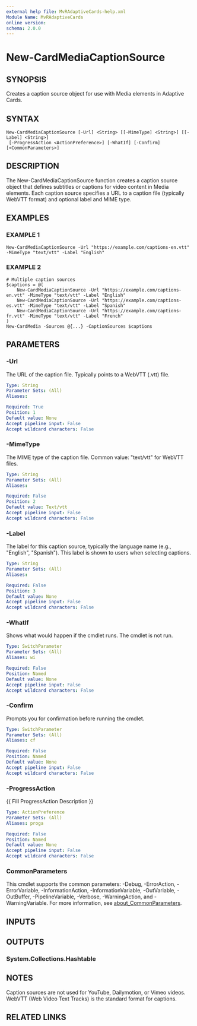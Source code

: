 ```yaml
---
external help file: MvRAdaptiveCards-help.xml
Module Name: MvRAdaptiveCards
online version:
schema: 2.0.0
---
```


# New-CardMediaCaptionSource

## SYNOPSIS
Creates a caption source object for use with Media elements in Adaptive Cards.

## SYNTAX

```
New-CardMediaCaptionSource [-Url] <String> [[-MimeType] <String>] [[-Label] <String>]
 [-ProgressAction <ActionPreference>] [-WhatIf] [-Confirm] [<CommonParameters>]
```

## DESCRIPTION
The New-CardMediaCaptionSource function creates a caption source object that defines
subtitles or captions for video content in Media elements.
Each caption source specifies
a URL to a caption file (typically WebVTT format) and optional label and MIME type.

## EXAMPLES

### EXAMPLE 1
```
New-CardMediaCaptionSource -Url "https://example.com/captions-en.vtt" -MimeType "text/vtt" -Label "English"
```

### EXAMPLE 2
```
# Multiple caption sources
$captions = @(
    New-CardMediaCaptionSource -Url "https://example.com/captions-en.vtt" -MimeType "text/vtt" -Label "English"
    New-CardMediaCaptionSource -Url "https://example.com/captions-es.vtt" -MimeType "text/vtt" -Label "Spanish"
    New-CardMediaCaptionSource -Url "https://example.com/captions-fr.vtt" -MimeType "text/vtt" -Label "French"
)
New-CardMedia -Sources @{...} -CaptionSources $captions
```

## PARAMETERS

### -Url
The URL of the caption file.
Typically points to a WebVTT (.vtt) file.

```yaml
Type: String
Parameter Sets: (All)
Aliases:

Required: True
Position: 1
Default value: None
Accept pipeline input: False
Accept wildcard characters: False
```

### -MimeType
The MIME type of the caption file.
Common value: "text/vtt" for WebVTT files.

```yaml
Type: String
Parameter Sets: (All)
Aliases:

Required: False
Position: 2
Default value: Text/vtt
Accept pipeline input: False
Accept wildcard characters: False
```

### -Label
The label for this caption source, typically the language name (e.g., "English", "Spanish").
This label is shown to users when selecting captions.

```yaml
Type: String
Parameter Sets: (All)
Aliases:

Required: False
Position: 3
Default value: None
Accept pipeline input: False
Accept wildcard characters: False
```

### -WhatIf
Shows what would happen if the cmdlet runs.
The cmdlet is not run.

```yaml
Type: SwitchParameter
Parameter Sets: (All)
Aliases: wi

Required: False
Position: Named
Default value: None
Accept pipeline input: False
Accept wildcard characters: False
```

### -Confirm
Prompts you for confirmation before running the cmdlet.

```yaml
Type: SwitchParameter
Parameter Sets: (All)
Aliases: cf

Required: False
Position: Named
Default value: None
Accept pipeline input: False
Accept wildcard characters: False
```

### -ProgressAction
{{ Fill ProgressAction Description }}

```yaml
Type: ActionPreference
Parameter Sets: (All)
Aliases: proga

Required: False
Position: Named
Default value: None
Accept pipeline input: False
Accept wildcard characters: False
```

### CommonParameters
This cmdlet supports the common parameters: -Debug, -ErrorAction, -ErrorVariable, -InformationAction, -InformationVariable, -OutVariable, -OutBuffer, -PipelineVariable, -Verbose, -WarningAction, and -WarningVariable. For more information, see [about_CommonParameters](http://go.microsoft.com/fwlink/?LinkID=113216).

## INPUTS

## OUTPUTS

### System.Collections.Hashtable
## NOTES
Caption sources are not used for YouTube, Dailymotion, or Vimeo videos.
WebVTT (Web Video Text Tracks) is the standard format for captions.

## RELATED LINKS
